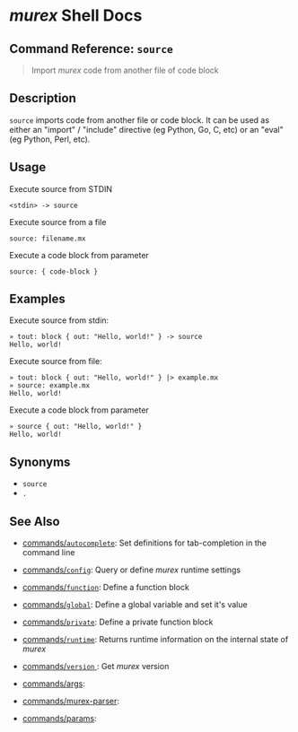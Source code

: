# _murex_ Shell Docs

## Command Reference: `source` 

> Import _murex_ code from another file of code block

## Description

`source` imports code from another file or code block. It can be used as either
an "import" / "include" directive (eg Python, Go, C, etc) or an "eval" (eg
Python, Perl, etc).

## Usage

Execute source from STDIN

    <stdin> -> source
    
Execute source from a file

    source: filename.mx
    
Execute a code block from parameter

    source: { code-block }

## Examples

Execute source from stdin:

    » tout: block { out: "Hello, world!" } -> source
    Hello, world!
    
Execute source from file:

    » tout: block { out: "Hello, world!" } |> example.mx
    » source: example.mx
    Hello, world!
    
Execute a code block from parameter

    » source { out: "Hello, world!" }
    Hello, world!

## Synonyms

* `source`
* `.`


## See Also

* [commands/`autocomplete`](../commands/autocomplete.md):
  Set definitions for tab-completion in the command line
* [commands/`config`](../commands/config.md):
  Query or define _murex_ runtime settings
* [commands/`function`](../commands/function.md):
  Define a function block
* [commands/`global`](../commands/global.md):
  Define a global variable and set it's value
* [commands/`private`](../commands/private.md):
  Define a private function block
* [commands/`runtime`](../commands/runtime.md):
  Returns runtime information on the internal state of _murex_
* [commands/`version` ](../commands/version.md):
  Get _murex_ version
* [commands/args](../commands/args.md):
  
* [commands/murex-parser](../commands/murex-parser.md):
  
* [commands/params](../commands/params.md):
  